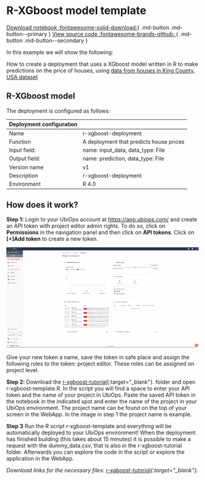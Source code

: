 # R-XGboost model template

[Download notebook :fontawesome-solid-download:](https://download-github.ubiops.com/#!/home?url=https://github.com/UbiOps/tutorials/tree/master/r-xgboost-deployment/r-xgboost-deployment){ .md-button .md-button--primary } [View source code :fontawesome-brands-github: ](https://github.com/UbiOps/tutorials/blob/master/r-xgboost-deployment/r-xgboost-deployment){ .md-button .md-button--secondary }

In this example we will show the following:

How to create a deployment that uses a XGboost model written in R to make predictions on the price of houses, using [data from houses in King County, USA dataset](https://kaggle.com/harlfoxem/housesalesprediction) 

## R-XGboost model
 The deployment is configured as follows:

| Deployment configuration | |
|--------------------|--------------|
| Name | r-xgboost-deployment|
| Function | A deployment that predicts house prices|
| Input field: | name: input_data, data_type: File |
| Output field: | name: prediction, data_type: File|
| Version name | v1 |
| Description | r-xgboost-deployment |
| Environment | R 4.0 |


## How does it work?
**Step 1:** Login to your UbiOps account at https://app.ubiops.com/ and create an API token with project editor
admin rights. To do so, click on **Permissions** in the navigation panel and then click on **API tokens**.
Click on **[+]Add token** to create a new token.

![Creating an API token](../pictures/create-token.gif)

Give your new token a name, save the token in safe place and assign the following roles to the token: project editor.
These roles can be assigned on project level.

**Step 2:** Download the [r-xgboost-tutorial](https://download-github.ubiops.com/#!/home?url=https://github.com/UbiOps/tutorials/tree/master/r-xgboost-deployment/r-xgboost-deployment){:target="_blank"}. folder and open r-xgboost-template.R. In the script you will find a space to enter your API token and the name of your project in UbiOps. Paste the saved API token in the notebook in the indicated spot and enter the name of the project in your UbiOps environment. The project name can be found on the top of your screen in the WebApp. In the image in step 1 the project name is example.

**Step 3** Run the R script r-xgboost-template and everything will be automatically deployed to your UbiOps environment! When the deployment has finished building (this takes about 15 minutes) it is possible to make a request with the dummy_data.csv, that is also in the r-xgboost-tutorial folder. Afterwards you can explore the code in the script or explore the application in the WebApp.

_Download links for the necessary files_: *[r-xgboost-tutorial](https://download-github.ubiops.com/#!/home?url=https://github.com/UbiOps/tutorials/tree/master/r-xgboost-deployment/r-xgboost-deployment){:target="_blank"}.*